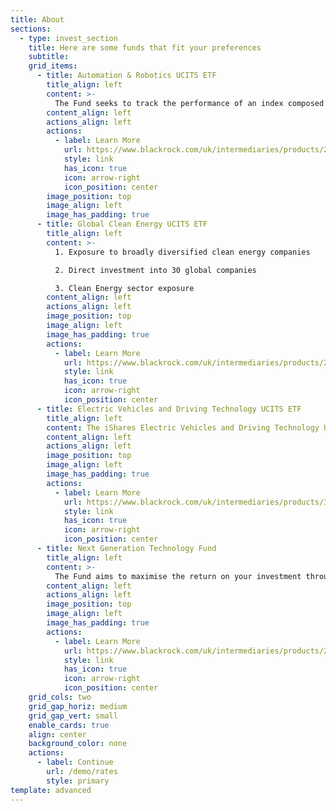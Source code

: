 ```yaml
---
title: About
sections:
  - type: invest_section
    title: Here are some funds that fit your preferences
    subtitle:
    grid_items:
      - title: Automation & Robotics UCITS ETF
        title_align: left
        content: >-
          The Fund seeks to track the performance of an index composed of developed and emerging market companies which are generating significant revenues from specific sectors associated with the development of automatic and robotic technology.
        content_align: left
        actions_align: left
        actions:
          - label: Learn More
            url: https://www.blackrock.com/uk/intermediaries/products/284219/
            style: link
            has_icon: true
            icon: arrow-right
            icon_position: center
        image_position: top
        image_align: left
        image_has_padding: true
      - title: Global Clean Energy UCITS ETF
        title_align: left
        content: >-
          1. Exposure to broadly diversified clean energy companies

          2. Direct investment into 30 global companies

          3. Clean Energy sector exposure
        content_align: left
        actions_align: left
        image_position: top
        image_align: left
        image_has_padding: true
        actions:
          - label: Learn More
            url: https://www.blackrock.com/uk/intermediaries/products/251911/
            style: link
            has_icon: true
            icon: arrow-right
            icon_position: center
      - title: Electric Vehicles and Driving Technology UCITS ETF
        title_align: left
        content: The iShares Electric Vehicles and Driving Technology UCITS ETF seeks to track the investment results of an index composed of developed and emerging market companies that focus on electric vehicles and driving technologies.
        content_align: left
        actions_align: left
        image_position: top
        image_align: left
        image_has_padding: true
        actions:
          - label: Learn More
            url: https://www.blackrock.com/uk/intermediaries/products/307130/
            style: link
            has_icon: true
            icon: arrow-right
            icon_position: center
      - title: Next Generation Technology Fund
        title_align: left
        content: >-
          The Fund aims to maximise the return on your investment through a combination of capital growth and income on the Fund’s assets. The Fund invests at least 70% of its total assets in the equity securities (e.g. shares) of companies globally whose predominant economic activity comprises the research, development, production and/or distribution of new and emerging technology.
        content_align: left
        actions_align: left
        image_position: top
        image_align: left
        image_has_padding: true
        actions:
          - label: Learn More
            url: https://www.blackrock.com/uk/intermediaries/products/299098/
            style: link
            has_icon: true
            icon: arrow-right
            icon_position: center
    grid_cols: two
    grid_gap_horiz: medium
    grid_gap_vert: small
    enable_cards: true
    align: center
    background_color: none
    actions:
      - label: Continue
        url: /demo/rates
        style: primary
template: advanced
---
```

